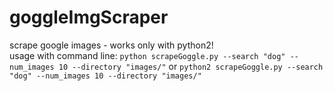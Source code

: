 # goggleImgScraper
scrape google images - works only with python2!<br>
usage with command line: 
`python scrapeGoggle.py --search "dog" --num_images 10 --directory "images/"` 
or 
`python2 scrapeGoggle.py --search "dog" --num_images 10 --directory "images/"`

